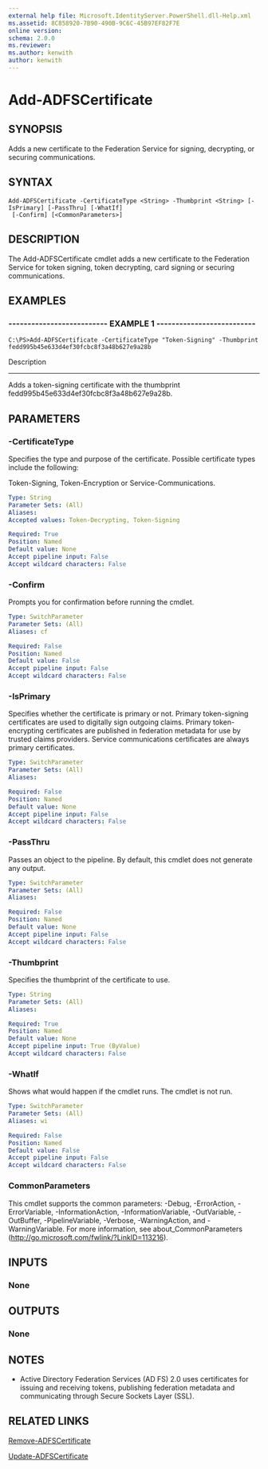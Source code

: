 ```yaml
---
external help file: Microsoft.IdentityServer.PowerShell.dll-Help.xml
ms.assetid: 8C858920-7B90-490B-9C6C-45B97EF82F7E
online version: 
schema: 2.0.0
ms.reviewer:
ms.author: kenwith
author: kenwith
---
```


# Add-ADFSCertificate

## SYNOPSIS
Adds a new certificate to the Federation Service for signing, decrypting, or securing communications.

## SYNTAX

```
Add-ADFSCertificate -CertificateType <String> -Thumbprint <String> [-IsPrimary] [-PassThru] [-WhatIf]
 [-Confirm] [<CommonParameters>]
```

## DESCRIPTION
The Add-ADFSCertificate cmdlet adds a new certificate to the Federation Service for token signing, token decrypting, card signing or securing communications.

## EXAMPLES

### -------------------------- EXAMPLE 1 --------------------------
```
C:\PS>Add-ADFSCertificate -CertificateType "Token-Signing" -Thumbprint ‎fedd995b45e633d4ef30fcbc8f3a48b627e9a28b
```

Description

-----------

Adds a token-signing certificate with the thumbprint fedd995b45e633d4ef30fcbc8f3a48b627e9a28b.

## PARAMETERS

### -CertificateType
Specifies the type and purpose of the certificate.
Possible certificate types include the following:

Token-Signing, Token-Encryption or Service-Communications.

```yaml
Type: String
Parameter Sets: (All)
Aliases: 
Accepted values: Token-Decrypting, Token-Signing

Required: True
Position: Named
Default value: None
Accept pipeline input: False
Accept wildcard characters: False
```

### -Confirm
Prompts you for confirmation before running the cmdlet.

```yaml
Type: SwitchParameter
Parameter Sets: (All)
Aliases: cf

Required: False
Position: Named
Default value: False
Accept pipeline input: False
Accept wildcard characters: False
```

### -IsPrimary
Specifies whether the certificate is primary or not. 
Primary token-signing certificates are used to digitally sign outgoing claims. 
Primary token-encrypting certificates are published in federation metadata for use by trusted claims providers. 
Service communications certificates are always primary certificates.

```yaml
Type: SwitchParameter
Parameter Sets: (All)
Aliases: 

Required: False
Position: Named
Default value: None
Accept pipeline input: False
Accept wildcard characters: False
```

### -PassThru
Passes an object to the pipeline.
By default, this cmdlet does not generate any output.

```yaml
Type: SwitchParameter
Parameter Sets: (All)
Aliases: 

Required: False
Position: Named
Default value: None
Accept pipeline input: False
Accept wildcard characters: False
```

### -Thumbprint
Specifies the thumbprint of the certificate to use.

```yaml
Type: String
Parameter Sets: (All)
Aliases: 

Required: True
Position: Named
Default value: None
Accept pipeline input: True (ByValue)
Accept wildcard characters: False
```

### -WhatIf
Shows what would happen if the cmdlet runs.
The cmdlet is not run.

```yaml
Type: SwitchParameter
Parameter Sets: (All)
Aliases: wi

Required: False
Position: Named
Default value: False
Accept pipeline input: False
Accept wildcard characters: False
```

### CommonParameters
This cmdlet supports the common parameters: -Debug, -ErrorAction, -ErrorVariable, -InformationAction, -InformationVariable, -OutVariable, -OutBuffer, -PipelineVariable, -Verbose, -WarningAction, and -WarningVariable. For more information, see about_CommonParameters (http://go.microsoft.com/fwlink/?LinkID=113216).

## INPUTS

### None

## OUTPUTS

### None

## NOTES
* Active Directory Federation Services (AD FS) 2.0 uses certificates for issuing and receiving tokens, publishing federation metadata and communicating through Secure Sockets Layer (SSL).

## RELATED LINKS

[Remove-ADFSCertificate](./Remove-ADFSCertificate.md)

[Update-ADFSCertificate](./Update-ADFSCertificate.md)

